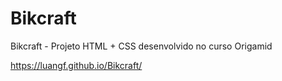 # Bikcraft
Bikcraft - Projeto HTML + CSS desenvolvido no curso Origamid

https://luangf.github.io/Bikcraft/

